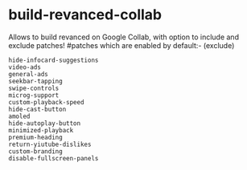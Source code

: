 # build-revanced-collab
Allows to build revanced on Google Collab, with option to include and exclude patches! 
#patches which are enabled by default:-
(exclude)
```
hide-infocard-suggestions
video-ads
general-ads
seekbar-tapping
swipe-controls
microg-support
custom-playback-speed
hide-cast-button
amoled
hide-autoplay-button
minimized-playback
premium-heading
return-yiutube-dislikes
custom-branding
disable-fullscreen-panels
```

